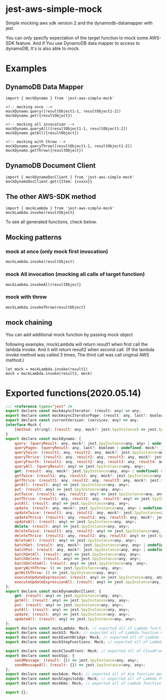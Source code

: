# jest-aws-simple-mock
Simple mocking aws sdk version 2 and the dynamodb-datamapper  with jest.

You can only specify expectation of the target function to mock some AWS-SDK feature.
And if You use DynamoDB data mapper to access to dynamoDB, It's is also able to mock.

# Examples 

## DynamoDB Data Mapper
```
import { mockDynamo } from 'jest-aws-simple-mock'

<!-- mocking once -->
mockDynamo.query([resultObject1-1, resultObject1-2])
mockDynamo.get({resultObject})

<!-- mocking all invocation -->
mockDynamo.queryAll([resultObject1-1, resultObject1-2])
mockDynamo.getAll({resultObject})

<!-- mocking with throw -->
mockDynamo.queryThrow([resultObject1-1, resultObject1-2])
mockDynamo.getThrow({resultObject})
```

## DynamoDB Document Client
```
import { mockDynamoDocClient } from 'jest-aws-simple-mock'
mockDynamoDocClient.get({Item: {xxxxx}}
```

## The other AWS-SDK method
```
import { mockLambda } from 'jest-aws-simple-mock'
mockLambda.invoke(resultObject}
```

To see all generated functions, check below.

## Mocking patterns

### mock at once (only mock first invocation)
```
mockLambda.invoke(resultObject)
```

### mock All invocation (mocking all calls of target function)
```
mockLambda.invokeAll(resultObject}
```

### mock with throw 
```
mockLambda.invokeThrow(resultObject}
```

## mock chaining
You can add additional mock function by passing mock object

following exampke, mockLambda will return result1 when first call the lambda invoke.
And it will return result2 when second call.
(If the lambda invoke method was called 3 times, The third call was call original AWS method.)

```
let mock = mockLambda.invoke(result1)
mock = mockLambda.invoke(result2, mock)
```

# Exported functions(2020.05.14)

```javascript
/// <reference types="jest" />
export declare const mockAsyncIterator: (result: any) => any;
export declare const mockAsyncIteratorPage: (result: any, last?: boolean) => any;
export declare const currentVersion: (services: any) => any;
interface Mock {
    [method: string]: (result: any, mock?: jest.SpyInstance) => jest.SpyInstance;
}
export declare const mockDynamo: {
    query: (queryResult: any, mock?: jest.SpyInstance<any, any> | undefined) => jest.SpyInstance<any, any>;
    queryPages: (queryResult: any, last?: boolean | undefined, mock?: jest.SpyInstance<any, any> | undefined) => jest.SpyInstance<any, any>;
    queryTwice: (result1: any, result2: any, mock?: jest.SpyInstance<any, any> | undefined) => jest.SpyInstance<any, any>;
    queryThrice: (result1: any, result2: any, result3: any, mock?: jest.SpyInstance<any, any> | undefined) => jest.SpyInstance<any, any>;
    queryFourth: (result1: any, result2: any, result3: any, result4: any, mock?: jest.SpyInstance<any, any> | undefined) => jest.SpyInstance<any, any>;
    queryAll: (queryResult: any) => jest.SpyInstance<any, any>;
    get: (result: any, mock?: jest.SpyInstance<any, any> | undefined) => jest.SpyInstance<any, any>;
    getTwice: (result1: any, result2: any, mock?: jest.SpyInstance<any, any> | undefined) => jest.SpyInstance<any, any>;
    getThrice: (result1: any, result2: any, result3: any, mock?: jest.SpyInstance<any, any> | undefined) => jest.SpyInstance<any, any>;
    getAll: (result: any) => jest.SpyInstance<any, any>;
    put: (result: any) => jest.SpyInstance<any, any>;
    putTwice: (result1: any, result2: any) => jest.SpyInstance<any, any>;
    putThrice: (result1: any, result2: any, result3: any) => jest.SpyInstance<any, any>;
    putAll: (result: any) => jest.SpyInstance<any, any>;
    update: (result: any, mock?: jest.SpyInstance<any, any> | undefined) => jest.SpyInstance<any, any>;
    updateTwice: (result1: any, result2: any, mock?: jest.SpyInstance<any, any> | undefined) => jest.SpyInstance<any, any>;
    updateThrice: (result1: any, result2: any, result3: any, mock?: jest.SpyInstance<any, any> | undefined) => jest.SpyInstance<any, any>;
    updateAll: (result: any) => jest.SpyInstance<any, any>;
    delete: (result: any) => jest.SpyInstance<any, any>;
    deleteTwice: (result1: any, result2: any) => jest.SpyInstance<any, any>;
    deleteThrice: (result1: any, result2: any, result3: any) => jest.SpyInstance<any, any>;
    deleteAll: (result: any) => jest.SpyInstance<any, any>;
    batchGet: (result: any, mock?: jest.SpyInstance<any, any> | undefined) => jest.SpyInstance<any, any>;
    batchPut: (result: any, mock?: jest.SpyInstance<any, any> | undefined) => jest.SpyInstance<any, any>;
    batchGetAll: (result: any) => jest.SpyInstance<any, any>;
    batchDelete: (result: any) => jest.SpyInstance<any, any>;
    batchDeleteAll: (result: any) => jest.SpyInstance<any, any>;
    queryWithThrow: () => jest.SpyInstance<any, any>;
    getWithThrow: () => jest.SpyInstance<any, any>;
    executeUpdateExpression: (result: any) => jest.SpyInstance<any, any>;
    executeUpdateExpressionAll: (result: any) => jest.SpyInstance<any, any>;
};
export declare const mockDynamoDocClient: {
    get: (result: any) => jest.SpyInstance<any, any>;
    getAll: (result: any) => jest.SpyInstance<any, any>;
    put: (result: any) => jest.SpyInstance<any, any>;
    putAll: (result: any) => jest.SpyInstance<any, any>;
    update: (result: any) => jest.SpyInstance<any, any>;
    updateAll: (result: any) => jest.SpyInstance<any, any>;
};
export declare const mockLambda: Mock; // exported all of Lambda function mock. [methodlist](../blob/master/methodList.ts)
export declare const mockS3: Mock; // exported all of Lambda function mock. [methodlist](../blob/master/methodList.ts)
export declare const mockEventBridge: Mock; // exported all of Lambda function mock. [methodlist](../blob/master/methodList.ts)
export declare const mockStepFunctions: Mock; // exported all of Lambda function mock. [methodlist](../blob/master/methodList.ts)

export declare const mockCloudFront: Mock; // exported all of CloudFront function mock. [methodlist](../blob/master/methodList.ts)
export declare const mockSqs: {
    sendMessage: (result: {}) => jest.SpyInstance<any, any>;
    sendMessageAll: (result: {}) => jest.SpyInstance<any, any>;
};
export declare const mockAcm: Mock; // exported all of Acm function mock. [methodlist](../blob/master/methodList.ts)
export declare const mockCognitoIdp: Mock; // exported all of Lambda function mock. [methodlist](../blob/master/methodList.ts)
export declare const mockKms: Mock; // exported all of Lambda function mock. [methodlist](../blob/master/methodList.ts)

export {};
```
